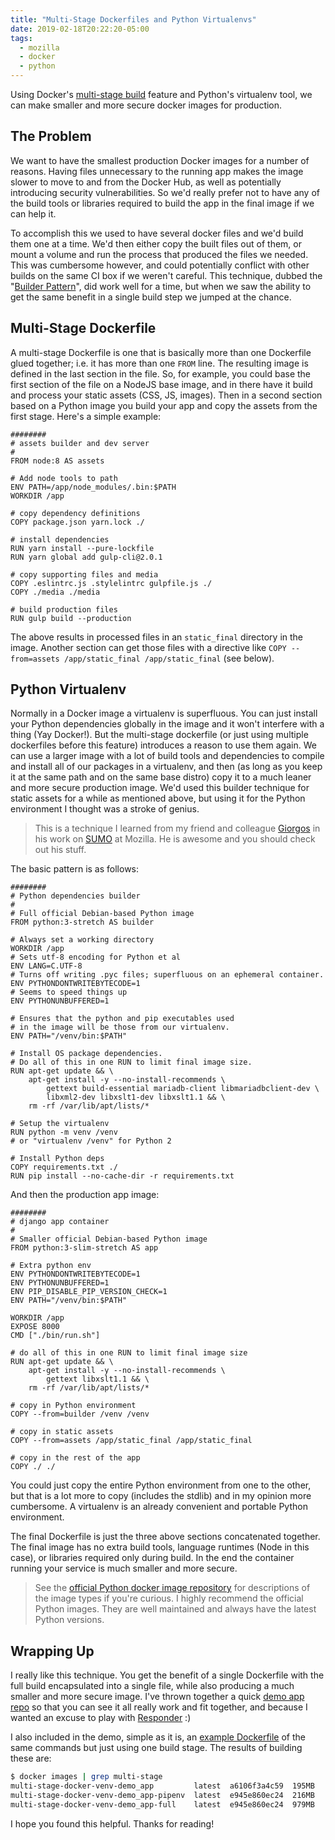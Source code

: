 ```yaml
---
title: "Multi-Stage Dockerfiles and Python Virtualenvs"
date: 2019-02-18T20:22:20-05:00
tags:
  - mozilla
  - docker
  - python
---
```


Using Docker's [multi-stage build][] feature and Python's virtualenv tool,
we can make smaller and more secure docker images for production.

<!--more-->

## The Problem

We want to have the smallest production Docker images for a number of reasons.
Having files unnecessary to the running app makes the image slower to move
to and from the Docker Hub, as well as potentially introducing security
vulnerabilities. So we'd really prefer not to have any of the build tools
or libraries required to build the app in the final image if we can help it.

To accomplish this we used to have several docker files and we'd build them
one at a time. We'd then either copy the built files out of them, or mount
a volume and run the process that produced the files we needed. This
was cumbersome however, and could potentially conflict with other builds on the same CI
box if we weren't careful. This technique, dubbed the
"[Builder Pattern][builder-pattern]", did work well for a time, but when
we saw the ability to get the same benefit in a single build step we
jumped at the chance.

## Multi-Stage Dockerfile

A multi-stage Dockerfile is one that is basically more than one Dockerfile
glued together; i.e. it has more than one `FROM` line.
The resulting image is defined in the last section in the file. So, for
example, you could base the first section of the file on a NodeJS base image, and in
there have it build and process your static assets (CSS, JS, images). Then in
a second section based on a Python image you build your app and copy the assets
from the first stage. Here's a simple example:

```docker
########
# assets builder and dev server
#
FROM node:8 AS assets

# Add node tools to path
ENV PATH=/app/node_modules/.bin:$PATH
WORKDIR /app

# copy dependency definitions
COPY package.json yarn.lock ./

# install dependencies
RUN yarn install --pure-lockfile
RUN yarn global add gulp-cli@2.0.1

# copy supporting files and media
COPY .eslintrc.js .stylelintrc gulpfile.js ./
COPY ./media ./media

# build production files
RUN gulp build --production
```

The above results in processed files in an `static_final` directory in
the image. Another section can get those files with a directive like
`COPY --from=assets /app/static_final /app/static_final` (see below).

[multi-stage build]: https://docs.docker.com/develop/develop-images/multistage-build/
[builder-pattern]: https://alexei-led.github.io/post/docker_builder_pattern/

## Python Virtualenv

Normally in a Docker image a virtualenv is superfluous. You can just install
your Python dependencies globally in the image and it won't interfere with a
thing (Yay Docker!). But the multi-stage dockerfile (or just using multiple
dockerfiles before this feature) introduces a reason to use
them again. We can use a larger image with a lot of build tools and dependencies
to compile and install all of our packages in a virtualenv, and then
(as long as you keep it at the same path and on the same base distro) copy
it to a much leaner and more secure production image. We'd used this builder
technique for static assets for a while as mentioned above, but using it
for the Python environment I thought was a stroke of genius.

> This is a technique I learned from my friend and colleague
[Giorgos](https://giorgos.sealabs.net/) in his work on
[SUMO](https://github.com/mozilla/kitsune/ "Mozilla's Support Site") at Mozilla.
He is awesome and you should check out his stuff.

The basic pattern is as follows:

```docker
########
# Python dependencies builder
#
# Full official Debian-based Python image
FROM python:3-stretch AS builder

# Always set a working directory
WORKDIR /app
# Sets utf-8 encoding for Python et al
ENV LANG=C.UTF-8
# Turns off writing .pyc files; superfluous on an ephemeral container.
ENV PYTHONDONTWRITEBYTECODE=1
# Seems to speed things up
ENV PYTHONUNBUFFERED=1

# Ensures that the python and pip executables used
# in the image will be those from our virtualenv.
ENV PATH="/venv/bin:$PATH"

# Install OS package dependencies.
# Do all of this in one RUN to limit final image size.
RUN apt-get update && \
    apt-get install -y --no-install-recommends \
        gettext build-essential mariadb-client libmariadbclient-dev \
        libxml2-dev libxslt1-dev libxslt1.1 && \
    rm -rf /var/lib/apt/lists/*

# Setup the virtualenv
RUN python -m venv /venv
# or "virtualenv /venv" for Python 2

# Install Python deps
COPY requirements.txt ./
RUN pip install --no-cache-dir -r requirements.txt
```

And then the production app image:

```docker
########
# django app container
#
# Smaller official Debian-based Python image
FROM python:3-slim-stretch AS app

# Extra python env
ENV PYTHONDONTWRITEBYTECODE=1
ENV PYTHONUNBUFFERED=1
ENV PIP_DISABLE_PIP_VERSION_CHECK=1
ENV PATH="/venv/bin:$PATH"

WORKDIR /app
EXPOSE 8000
CMD ["./bin/run.sh"]

# do all of this in one RUN to limit final image size
RUN apt-get update && \
    apt-get install -y --no-install-recommends \
        gettext libxslt1.1 && \
    rm -rf /var/lib/apt/lists/*

# copy in Python environment
COPY --from=builder /venv /venv

# copy in static assets
COPY --from=assets /app/static_final /app/static_final

# copy in the rest of the app
COPY ./ ./
```

You could just copy the entire Python environment from one to the other,
but that is a lot more to copy (includes the stdlib) and in my opinion
more cumbersome. A virtualenv is an already convenient and portable
Python environment.

The final Dockerfile is just the three above sections concatenated together.
The final image has no extra build tools, language runtimes
(Node in this case), or libraries required only during build. In the end the container running your service is much smaller and more secure.

> See the [official Python docker image repository][docker-hub-py]
for descriptions of the image types if you're curious. I highly recommend
the official Python images. They are well maintained and always have the latest
Python versions.

## Wrapping Up

I really like this technique. You get the benefit of a single Dockerfile with
the full build encapsulated into a single file, while
also producing a much smaller and more secure image. I've thrown together a
quick [demo app repo][responder-demo] so that you can see it all really work
and fit together, and because I wanted an excuse to play with [Responder][] :)

I also included in the demo, simple as it is, an [example Dockerfile][dockerfile-full]
of the same commands but just using one build stage. The results of building these are:

```bash
$ docker images | grep multi-stage
multi-stage-docker-venv-demo_app         latest  a6106f3a4c59  195MB
multi-stage-docker-venv-demo_app-pipenv  latest  e945e860ec24  216MB
multi-stage-docker-venv-demo_app-full    latest  e945e860ec24  979MB
```

I hope you found this helpful. Thanks for reading!

[docker-hub-py]: https://hub.docker.com/_/python/#image-variants
[responder-demo]: https://github.com/pmac/multi-stage-docker-venv-demo
[Responder]: https://python-responder.org/
[dockerfile-full]: https://github.com/pmac/multi-stage-docker-venv-demo/blob/master/Dockerfile-full
